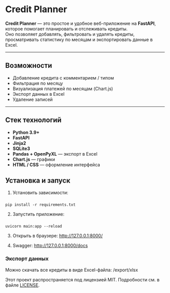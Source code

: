 #  Credit Planner

**Credit Planner** — это простое и удобное веб-приложение на **FastAPI**, которое помогает планировать и отслеживать кредиты.  
Оно позволяет добавлять, фильтровать и удалять кредиты, просматривать статистику по месяцам и экспортировать данные в Excel.

---

##  Возможности

- Добавление кредита с комментарием / типом  
- Фильтрация по месяцу
- Визуализация платежей по месяцам (Chart.js)  
- Экспорт данных в Excel  
- Удаление записей  

---

##  Стек технологий

- **Python 3.9+**
- **FastAPI**
- **Jinja2**
- **SQLite3**
- **Pandas + OpenPyXL** — экспорт в Excel  
- **Chart.js** — графики  
- **HTML / CSS** — оформление интерфейса  



## Установка и запуск

1. Установить зависимости:

###
    pip install -r requirements.txt

2. Запустить приложение:

###
    uvicorn main:app --reload

3. Открыть в браузере: http://127.0.0.1:8000/

4. Swagger: http://127.0.0.1:8000/docs

### Экспорт данных

Можно скачать все кредиты в виде Excel-файла: 
    /export/xlsx

Этот проект распространяется под лицензией MIT.
Подробности см. в файле [LICENSE](./LICENSE).
